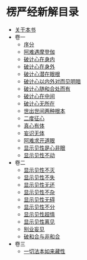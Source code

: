 # 楞严经新解目录

- [关于本书](./README.MD)
- 卷一
  - [序分](./vol_1/chapter_1.md)
  - [阿难遇摩登伽](./vol_1/chapter_2.md)
  - [破计心在身内](./vol_1/chapter_3.md)
  - [破计心在身外](./vol_1/chapter_4.md)
  - [破计心潜在眼根](./vol_1/chapter_5.md)
  - [破计心以内外对而见明暗](./vol_1/chapter_6.md)
  - [破计心随和合处而有](./vol_1/chapter_7.md)
  - [破计心在中间](./vol_1/chapter_8.md)
  - [破计心无所在](./vol_1/chapter_9.md)
  - [世出世间两种根本](./vol_1/chapter_10.md)
  - [二度征心](./vol_1/chapter_11.md)
  - [真心有体](./vol_1/chapter_12.md)
  - [妄识无体](./vol_1/chapter_13.md)
  - [阿难求开道眼](./vol_1/chapter_14.md)
  - [显示见性是心非眼](./vol_1/chapter_15.md)
  - [显示见性不动](./vol_1/chapter_16.md)
- 卷二
  - [显示见性不灭](./vol_2/chapter_17.md)
  - [显示见性不失](./vol_2/chapter_18.md)
  - [显示见性无还](./vol_2/chapter_19.md)
  - [显示见性不杂](./vol_2/chapter_20.md)
  - [显示见性无碍](./vol_2/chapter_21.md)
  - [显示见性不分](./vol_2/chapter_22.md)
  - [显示见性超情](./vol_2/chapter_23.md)
  - [显示见性离见](./vol_2/chapter_24.md)
  - [别业妄见](./vol_2/chapter_25.md)
  - [破和合与非和合](./vol_2/chapter_26.md)
- 卷三
  - [一切法本如来藏性](./vol_3/chapter_27.md)